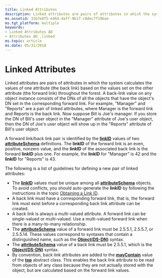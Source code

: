 ```yaml
---
title: Linked Attributes
description: Linked attributes are pairs of attributes in which the system calculates the values of one attribute (the back link) based on the values set on the other attribute (the forward link) throughout the forest.
ms.assetid: 31b7e8f5-e46d-4aff-9b17-c8dec7f19bae
ms.tgt_platform: multiple
keywords:
- Linked Attributes AD
- Attributes AD ,linked
ms.topic: article
ms.date: 05/31/2018
---
```


# Linked Attributes

Linked attributes are pairs of attributes in which the system calculates the values of one attribute (the back link) based on the values set on the other attribute (the forward link) throughout the forest. A back-link value on any object instance consists of the DNs of all the objects that have the object's DN set in the corresponding forward link. For example, "Manager" and "Reports" are a pair of linked attributes, where Manager is the forward link and Reports is the back link. Now suppose Bill is Joe's manager. If you store the DN of Bill's user object in the "Manager" attribute of Joe's user object, then the DN of Joe's user object will show up in the "Reports" attribute of Bill's user object.

A forward link/back link pair is identified by the [**linkID**](https://docs.microsoft.com/windows/desktop/ADSchema/a-linkid) values of two [**attributeSchema**](https://docs.microsoft.com/windows/desktop/ADSchema/c-attributeschema) definitions. The **linkID** of the forward link is an even, positive, nonzero value, and the **linkID** of the associated back link is the forward **linkID** plus one. For example, the **linkID** for "Manager" is 42 and the **linkID** for "Reports" is 43.

The following is a list of guidelines for defining a new pair of linked attributes:

-   The [**linkID**](https://docs.microsoft.com/windows/desktop/ADSchema/a-linkid) values must be unique among all [**attributeSchema**](https://docs.microsoft.com/windows/desktop/ADSchema/c-attributeschema) objects. To avoid conflicts, you should auto-generate the **linkID** by following the instructions in the topic [Obtaining a Link ID](obtaining-a-link-id.md).
-   A back link must have a corresponding forward link, that is, the forward link must exist before a corresponding back link attribute can be created.
-   A back link is always a multi-valued attribute. A forward link can be single-valued or multi-valued. Use a multi-valued forward link when there is a many-to-many relationship.
-   The [**attributeSchema**](https://docs.microsoft.com/windows/desktop/ADSchema/c-attributeschema) value of a forward link must be 2.5.5.1, 2.5.5.7, or 2.5.5.14. These values correspond to syntaxes that contain a distinguished name, such as the [**Object(DS-DN)**](https://docs.microsoft.com/windows/desktop/ADSchema/s-object-ds-dn) syntax.
-   The [**attributeSchema**](https://docs.microsoft.com/windows/desktop/ADSchema/c-attributeschema) value of a back link must be 2.5.5.1, which is the [**Object(DS-DN)**](https://docs.microsoft.com/windows/desktop/ADSchema/s-object-ds-dn) syntax.
-   By convention, back link attributes are added to the [**mayContain**](https://docs.microsoft.com/windows/desktop/ADSchema/a-maycontain) value of the [**top**](https://docs.microsoft.com/windows/desktop/ADSchema/c-top) abstract class. This enables the back link attribute to be read from objects of any class because they are not actually stored with the object, but are calculated based on the forward link values.

 

 




